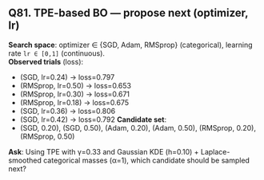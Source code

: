 ## Q81. TPE-based BO — propose next (optimizer, lr)
**Search space**: optimizer ∈ {SGD, Adam, RMSprop} (categorical), learning rate `lr ∈ [0,1]` (continuous).  
**Observed trials** (loss):
- (SGD, lr=0.24) → loss=0.797
- (RMSprop, lr=0.50) → loss=0.653
- (RMSprop, lr=0.30) → loss=0.671
- (RMSprop, lr=0.18) → loss=0.675
- (SGD, lr=0.36) → loss=0.806
- (SGD, lr=0.42) → loss=0.792
**Candidate set**:
- (SGD, 0.20), (SGD, 0.50), (Adam, 0.20), (Adam, 0.50), (RMSprop, 0.20), (RMSprop, 0.50)

**Ask**: Using TPE with γ=0.33 and Gaussian KDE (h=0.10) + Laplace-smoothed categorical masses (α=1), which candidate should be sampled next?